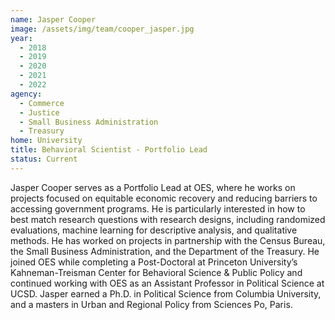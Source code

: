 ```yaml
---
name: Jasper Cooper
image: /assets/img/team/cooper_jasper.jpg
year: 
  - 2018
  - 2019
  - 2020
  - 2021
  - 2022
agency:   
  - Commerce
  - Justice 
  - Small Business Administration
  - Treasury
home: University 
title: Behavioral Scientist - Portfolio Lead
status: Current
---
```


Jasper Cooper serves as a Portfolio Lead at OES, where he works on projects focused on equitable economic recovery and reducing barriers to accessing government programs. He is particularly interested in how to best match research questions with research designs, including randomized evaluations, machine learning for descriptive analysis, and qualitative methods. He has worked on projects in partnership with the Census Bureau, the Small Business Administration, and the Department of the Treasury. He joined OES while completing a Post-Doctoral at Princeton University’s Kahneman-Treisman Center for Behavioral Science & Public Policy and continued working with OES as an Assistant Professor in Political Science at UCSD. Jasper earned a Ph.D. in Political Science from Columbia University, and a masters in Urban and Regional Policy from Sciences Po, Paris.
